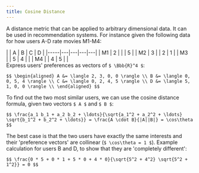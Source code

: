 ```yaml
---
title: Cosine Distance
---
```


A distance metric that can be applied to arbitrary dimensional data.
It can be used in recommendation systems. For instance given the
following data for how users A-D rate movies M1-M4:

<div style='float: left; margin-right: 1em;' markdown='1'>
|     | A | B | C | D |
|-----|---|---|---|---|
| M1  | 2 |   |   | 5 |
| M2  | 3 |   | 2 | 1 |
| M3  |   | 5 | 4 |   |
| M4  |   | 4 | 5 |   |
</div>

Express users' preferences as vectors of `$ \Bbb{R}^4 $`:

`$$
\begin{aligned}
A &= \langle 2, 3, 0, 0 \rangle \\
B &= \langle 0, 0, 5, 4 \rangle \\
C &= \langle 0, 2, 4, 5 \rangle \\
D &= \langle 5, 1, 0, 0 \rangle \\
\end{aligned}
$$`

To find out the two most similar users, we can use the cosine distance
formula, given two vectors `$ A $` and `$ B $`:

`$$
\frac{a_1 b_1 + a_2 b_2 + \ldots}{\sqrt{a_1^2 + a_2^2 + \ldots} \sqrt{b_1^2 + b_2^2 + \ldots}} = \frac{A \cdot B}{|A||B|} = \cos\theta
$$`

The best case is that the two users have exactly the same interests and
their 'preference vectors' are collinear (`$ \cos\theta = 1 $`). Example
calculation for users B and D, to show that they are 'completely
different':

`$$
\frac{0 * 5 + 0 * 1 + 5 * 0 + 4 * 0}{\sqrt{5^2 + 4^2} \sqrt{5^2 + 1^2}} = 0
$$`
